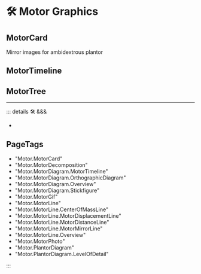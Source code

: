 # 🛠 <motor>Motor Graphics</motor>

## <motor>MotorCard</motor>

Mirror images for ambidextrous plantor

## <motor>MotorTimeline</motor>

## <motor>MotorTree</motor>

---

<!-- =================================================== -->
<!-- =================================================== -->
<!-- =================================================== -->
<!-- =================================================== -->
<!-- =================================================== -->
::: details 🛠 &&&

-

<h2>PageTags</h2>

- "Motor.MotorCard"
- "Motor.MotorDecomposition"
- "Motor.MotorDiagram.MotorTimeline"
- "Motor.MotorDiagram.OrthographicDiagram"
- "Motor.MotorDiagram.Overview"
- "Motor.MotorDiagram.Stickfigure"
- "Motor.MotorGif"
- "Motor.MotorLine"
- "Motor.MotorLine.CenterOfMassLine"
- "Motor.MotorLine.MotorDisplacementLine"
- "Motor.MotorLine.MotorDistanceLine"
- "Motor.MotorLine.MotorMirrorLine"
- "Motor.MotorLine.Overview"
- "Motor.MotorPhoto"
- "Motor.PlantorDiagram"
- "Motor.PlantorDiagram.LevelOfDetail"

:::
